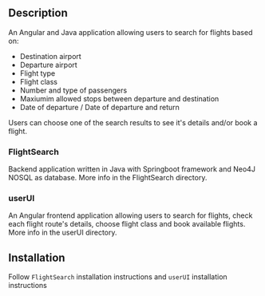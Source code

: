 ## Description
An Angular and Java application allowing users to search for flights based on:
- Destination airport
- Departure airport
- Flight type
- Flight class
- Number and type of passengers
- Maxiumim allowed stops between departure and destination
- Date of departure / Date of departure and return

Users can choose one of the search results to see it's details and/or book a flight.

### FlightSearch 
Backend application written in Java with Springboot framework and Neo4J NOSQL as database. 
More info in the FlightSearch directory.

### userUI
An Angular frontend application allowing users to search for flights, check each flight route's details, choose flight class and book available flights.
More info in the userUI directory.

## Installation
Follow ```FlightSearch``` installation instructions and ```userUI``` installation instructions
